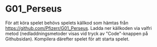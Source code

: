 # G01_Perseus
För att köra spelet behövs spelets källkod som hämtas från https://github.com/Pfizerr/G01_Perseus. Ladda ner källkoden via valfri metod (nedladdningsmetoder visas vid tryck av "Code"-knappen på Githubsidan). Kompilera därefter spelet för att starta spelet.
